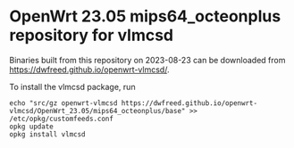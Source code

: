 OpenWrt 23.05 mips64_octeonplus repository for vlmcsd
========

Binaries built from this repository on 2023-08-23 can be downloaded from <https://dwfreed.github.io/openwrt-vlmcsd/>.

To install the vlmcsd package, run

```
echo "src/gz openwrt-vlmcsd https://dwfreed.github.io/openwrt-vlmcsd/OpenWrt_23.05/mips64_octeonplus/base" >> /etc/opkg/customfeeds.conf
opkg update
opkg install vlmcsd
```
